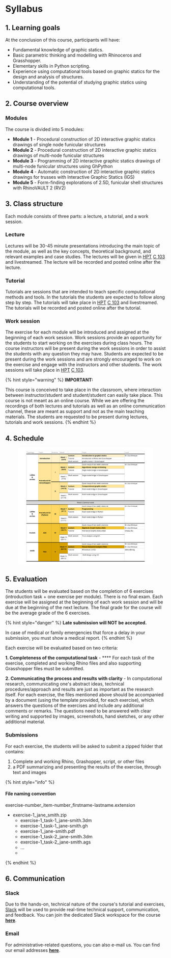 # Syllabus

## 1. Learning goals

At the conclusion of this course, participants will have:&#x20;

* Fundamental knowledge of graphic statics.
* Basic parametric thinking and modelling with Rhinoceros and Grasshopper.&#x20;
* Elementary skills in Python scripting.
* Experience using computational tools based on graphic statics for the design and analysis of structures.&#x20;
* Understanding of the potential of studying graphic statics using computational tools.

## 2. Course overview

### Modules

The course is divided into 5 modules:

* **Module 1** - Procedural construction of 2D interactive graphic statics drawings of single node funicular structures
* **Module 2** - Procedural construction of 2D interactive graphic statics drawings of multi-node funicular structures
* **Module 3** - Programming of 2D interactive graphic statics drawings of multi-node funicular structures using GhPython&#x20;
* **Module 4** - Automatic construction of 2D interactive graphic statics drawings for trusses with Interactive Graphic Statics (IGS)
* **Module 5** - Form-finding explorations of 2.5D, funicular shell structures with RhinoVAULT 2 (RV2)

## 3. Class structure

Each module consists of three parts: a lecture, a tutorial, and a work session.&#x20;

### Lecture

Lectures will be 30-45 minute presentations introducing the main topic of the module, as well as the key concepts, theoretical background, and relevant examples and case studies. The lectures will be given in [HPT](http://www.mapsearch.ethz.ch/map/mapSearchPre.do?gebaeudeMap=HPT\&geschossMap=C\&raumMap=103\&farbcode=c010\&lang=en) [C 103](http://www.rauminfo.ethz.ch/Rauminfo/grundrissplan.gif?gebaeude=HPT\&geschoss=C\&raumNr=103\&lang=en) and livestreamed. The lecture will be recorded and posted online after the lecture.

### Tutorial

Tutorials are sessions that are intended to teach specific computational methods and tools. In the tutorials the students are expected to follow along step by step. The tutorials will take place in [HPT](http://www.mapsearch.ethz.ch/map/mapSearchPre.do?gebaeudeMap=HPT\&geschossMap=C\&raumMap=103\&farbcode=c010\&lang=en) [C 103](http://www.rauminfo.ethz.ch/Rauminfo/grundrissplan.gif?gebaeude=HPT\&geschoss=C\&raumNr=103\&lang=en) and livestreamed. The tutorials will be recorded and posted online after the tutorial.&#x20;

### Work session

The exercise for each module will be introduced and assigned at the beginning of each work session. Work sessions provide an opportunity for the students to start working on the exercises during class hours. The course instructors will be present during the work sessions in order to assist the students with any question they may have. Students are expected to be present during the work sessions and are strongly encouraged to work on the exercise and engage with the instructors and other students. The work sessions will take place in  [HPT](http://www.mapsearch.ethz.ch/map/mapSearchPre.do?gebaeudeMap=HPT\&geschossMap=C\&raumMap=103\&farbcode=c010\&lang=en) [C 103](http://www.rauminfo.ethz.ch/Rauminfo/grundrissplan.gif?gebaeude=HPT\&geschoss=C\&raumNr=103\&lang=en).&#x20;

{% hint style="warning" %}
**IMPORTANT:**

This course is conceived to take place in the classroom, where interaction between instructor/student and student/student can easily take place. This course is not meant as an online course. While we are offering the recordings of both lectures and tutorials as well as an online communication channel, these are meant as support and not as the main teaching materials. The students are requested to be present during lectures, tutorials and work sessions.
{% endhint %}

## 4. Schedule

<figure><img src=".gitbook/assets/CSDI_HS22_schedule.jpg" alt=""><figcaption></figcaption></figure>

## 5. Evaluation

The students will be evaluated based on the completion of 6 exercises (introduction task + one exercise per module). There is no final exam. Each exercise will be assigned at the beginning of each work session and will be due at the beginning of the next lecture. The final grade for the course will be the average grade of the 6 exercises.

{% hint style="danger" %}
**Late submission will NOT be accepted.**

In case of medical or family emergencies that force a delay in your submission, you must show a medical report.
{% endhint %}

Each exercise will be evaluated based on two criteria:

**1. Completeness of the computational task** - **** For each task of the exercise, completed and working Rhino files and also supporting Grasshopper files must be submitted. &#x20;

**2. Communicating the process and results with clarity** - In computational research, communicating one's abstract ideas, technical procedures/approach and results are just as important as the research itself. For each exercise, the files mentioned above should be accompanied by a document (using the template provided, for each exercise), which answers the questions of the exercises and include any additional comments or remarks. The questions need to be answered with clear writing and supported by images, screenshots, hand sketches, or any other additional material.&#x20;

### Submissions

For each exercise, the students will be asked to submit a zipped folder that contains:

1. Complete and working Rhino, Grashopper, script, or other files
2. a PDF summarizing and presenting the results of the exercise, through text and images

{% hint style="info" %}
#### File naming convention

exercise-number\_item-number\_firstname-lastname.extension

* exercise-1\_jane\_smith.zip
  * exercise-1\_task-1\_jane-smith.3dm
  * exercise-1\_task-1\_jane-smith.gh
  * exercise-1\_jane-smith.pdf
  * exercise-1\_task-2\_jane-smith.3dm
  * exercise-1\_task-2\_jane-smith.ags
  * ...
  *
{% endhint %}

## 6. Communication

### Slack

Due to the hands-on, technical nature of the course's tutorial and exercises, [Slack](https://slack.com/intl/en-ch/) will be used to provide real-time technical support, communication, and feedback. You can join the dedicated Slack workspace for the course [**here**](https://join.slack.com/t/csd12022/shared\_invite/zt-1fkf0zpba-06Fwf2L2JuHA0IcsCwRNDg).

### Email

For administrative-related questions, you can also e-mail us. You can find our email addresses [**here**](instructors.md).
